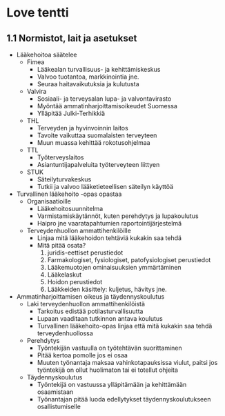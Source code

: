 # Love tentti

## 1.1 Normistot, lait ja asetukset
- Lääkehoitoa säätelee
  - Fimea
    - Lääkealan turvallisuus- ja kehittämiskeskus
    - Valvoo tuotantoa, markkinointia jne.
    - Seuraa haitavaikutuksia ja kulutusta
  - Valvira
    - Sosiaali- ja terveysalan lupa- ja valvontavirasto
    - Myöntää ammatinharjoittamisoikeudet Suomessa
    - Ylläpitää Julki-Terhikkiä
  - THL
    - Terveyden ja hyvinvoinnin laitos
    - Tavoite vaikuttaa suomalaisten terveyteen
    - Muun muassa kehittää rokotusohjelmaa
  - TTL
    - Työterveyslaitos
    - Asiantuntijapalveluita työterveyteen liittyen
  - STUK
    - Säteilyturvakeskus
    - Tutkii ja valvoo lääketieteellisen säteilyn käyttöä
- Turvallinen lääkehoito -opas opastaa
  - Organisaatioille
    - Lääkehoitosuunnitelma
    - Varmistamiskäytännöt, kuten perehdytys ja lupakoulutus
    - Haipro jne vaaratapahtumien raportointijärjestelmä
  - Terveydenhuollon ammattihenkilöille
    - Linjaa mitä lääkehoidon tehtäviä kukakin saa tehdä
    - Mitä pitää osata?
      1. juridis-eettiset perustiedot
      2. Farmakologiset, fysiologiset, patofysiologiset perustiedot
      3. Lääkemuotojen ominaisuuksien ymmärtäminen
      4. Lääkelaskut
      5. Hoidon perustiedot
      6. Lääkkeiden käsittely: kuljetus, hävitys jne.
- Ammatinharjoittamisen oikeus ja täydennyskoulutus
  - Laki terveydenhuollon ammattihenkilöistä
    - Tarkoitus edistää potilasturvallisuutta
    - Lupaan vaaditaan tutkinnon antava koulutus
    - Turvallinen lääkehoito-opas linjaa että mitä kukakin saa tehdä terveydenhuollossa
  - Perehdytys
    - Työntekijän vastuulla on työtehtävän suorittaminen
    - Pitää kertoa pomolle jos ei osaa
    - Muuten työnantaja maksaa vahinkotapauksissa viulut, paitsi jos työntekijä on ollut huolimaton tai ei totellut ohjeita
  - Täydennyskoulutus
    - Työntekijä on vastuussa ylläpitämään ja kehittämään osaamistaan
    - Työnantajan pitää luoda edellytykset täydennyskoulutukseen osallistumiselle
